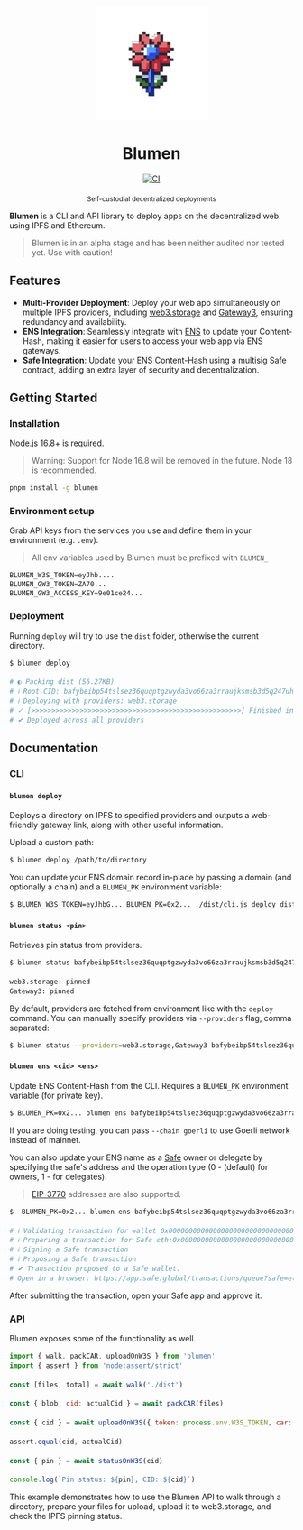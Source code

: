 <div align="center">

<img src="logo.png" height="200" width="200" />
<h1>Blumen</h1>

[![CI](https://github.com/StauroXYZ/blumen/actions/workflows/ci.yml/badge.svg)](https://github.com/StauroXYZ/blumen/actions/workflows/ci.yml)

<sub>Self-custodial decentralized deployments</sub>
</div>


**Blumen** is a CLI and API library to deploy apps on the decentralized web using IPFS and Ethereum.

> Blumen is in an alpha stage and has been neither audited nor tested yet. Use with caution!

## Features

- **Multi-Provider Deployment**: Deploy your web app simultaneously on multiple IPFS providers, including [web3.storage](https://web3.storage) and [Gateway3](https://gateway3.io), ensuring redundancy and availability.
- **ENS Integration**: Seamlessly integrate with [ENS](https://ens.domains) to update your Content-Hash, making it easier for users to access your web app via ENS gateways.
- **Safe Integration**: Update your ENS Content-Hash using a multisig [Safe](https://safe.global) contract, adding an extra layer of security and decentralization.

## Getting Started

### Installation

Node.js 16.8+ is required.

> Warning: Support for Node 16.8 will be removed in the future. Node 18 is recommended.

```sh
pnpm install -g blumen
```

### Environment setup

Grab API keys from the services you use and define them in your environment (e.g. `.env`).

> All env variables used by Blumen must be prefixed with `BLUMEN_`

```env
BLUMEN_W3S_TOKEN=eyJhb....
BLUMEN_GW3_TOKEN=ZA70...
BLUMEN_GW3_ACCESS_KEY=9e01ce24...
```

### Deployment

Running `deploy` will try to use the `dist` folder, otherwise the current directory.

```sh
$ blumen deploy

# ◐ Packing dist (56.27KB)                                                                                                            
# ℹ Root CID: bafybeibp54tslsez36quqptgzwyda3vo66za3rraujksmsb3d5q247uht4                                                          
# ℹ Deploying with providers: web3.storage                                                                                           
# ✓ [>>>>>>>>>>>>>>>>>>>>>>>>>>>>>>>>>>>>>>>>>>>>>>>>>>>>] Finished in 3s
# ✔ Deployed across all providers
```

## Documentation

### CLI

#### `blumen deploy`

Deploys a directory on IPFS to specified providers and outputs a web-friendly gateway link, along with other useful information.

Upload a custom path:

```sh
$ blumen deploy /path/to/directory
```

You can update your ENS domain record in-place by passing a domain (and optionally a chain) and a `BLUMEN_PK` environment variable:

```sh
$ BLUMEN_W3S_TOKEN=eyJhbG... BLUMEN_PK=0x2... ./dist/cli.js deploy dist --ens v1rtl.eth --chain goerli
```

#### `blumen status <pin>`

Retrieves pin status from providers.

```sh
$ blumen status bafybeibp54tslsez36quqptgzwyda3vo66za3rraujksmsb3d5q247uht4

web3.storage: pinned
Gateway3: pinned
```

By default, providers are fetched from environment like with the `deploy` command. You can manually specify providers via `--providers` flag, comma separated:

```sh
$ blumen status --providers=web3.storage,Gateway3 bafybeibp54tslsez36quqptgzwyda3vo66za3rraujksmsb3d5q247uht4
```

#### `blumen ens <cid> <ens>`

Update ENS Content-Hash from the CLI. Requires a `BLUMEN_PK` environment variable (for private key).

```sh
$ BLUMEN_PK=0x2... blumen ens bafybeibp54tslsez36quqptgzwyda3vo66za3rraujksmsb3d5q247uht4 v1rtl.eth
```

If you are doing testing, you can pass `--chain goerli` to use Goerli network instead of mainnet.

You can also update your ENS name as a [Safe](https://safe.global) owner or delegate by specifying the safe's address and the operation type (0 - (default) for owners, 1 - for delegates).

> [EIP-3770](https://eips.ethereum.org/EIPS/eip-3770) addresses are also supported.

```sh
$  BLUMEN_PK=0x2... blumen ens bafybeibp54tslsez36quqptgzwyda3vo66za3rraujksmsb3d5q247uht4 v1rtl.eth --safe eth:0x0000000000000000000000000000000000000000 --operation-type 1

# ℹ Validating transaction for wallet 0x0000000000000000000000000000000000000000 with balance 0.284910788000486236
# ℹ Preparing a transaction for Safe eth:0x0000000000000000000000000000000000000000                             
# ℹ Signing a Safe transaction                                                                                  
# ℹ Proposing a Safe transaction                                                                                
# ✔ Transaction proposed to a Safe wallet.                                                                      
# Open in a browser: https://app.safe.global/transactions/queue?safe=eth:0x0000000000000000000000000000000000000000
```

After submitting the transaction, open your Safe app and approve it.

### API

Blumen exposes some of the functionality as well.

```js
import { walk, packCAR, uploadOnW3S } from 'blumen'
import { assert } from 'node:assert/strict'

const [files, total] = await walk('./dist')

const { blob, cid: actualCid } = await packCAR(files)

const { cid } = await uploadOnW3S({ token: process.env.W3S_TOKEN, car: blob })

assert.equal(cid, actualCid)

const { pin } = await statusOnW3S(cid)

console.log(`Pin status: ${pin}, CID: ${cid}`)
```

This example demonstrates how to use the Blumen API to walk through a directory, prepare your files for upload, upload it to web3.storage, and check the IPFS pinning status.
